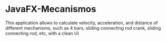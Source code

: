 # JavaFX-Mecanismos
This application allows to calculate velocity, acceleration, and distance of different mechanisms, such as 4 bars, sliding connecting rod crank, sliding connecting rod, etc, with a clean UI
